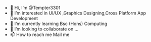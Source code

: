 - 👋 Hi, I’m @Tempter3301
- 👀 I’m interested in UI/UX ,Graphics Designing,Cross Platform App Development
- 🌱 I’m currently learning Bsc (Hons) Computing
- 💞️ I’m looking to collaborate on ...
- 📫 How to reach me Mail me 

<!---
RAUNAK9807/RAUNAK9807 is a ✨ special ✨ repository because its `README.md` (this file) appears on your GitHub profile.
You can click the Preview link to take a look at your changes.
--->
